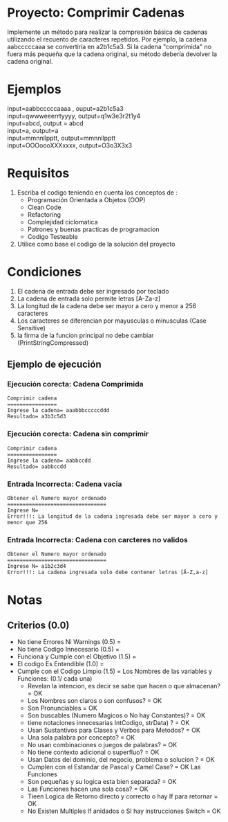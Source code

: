 # Proyecto: Comprimir Cadenas
Implemente un método para realizar la compresión básica de cadenas utilizando el recuento de caracteres repetidos. Por ejemplo, la cadena aabcccccaaa se convertiría en a2b1c5a3. Si la cadena "comprimida" no fuera más pequeña que la cadena original, su método debería devolver la cadena original.

# Ejemplos
input=aabbcccccaaaa , ouput=a2b1c5a3 <br>
input=qwwweeerrtyyyy, output=q1w3e3r2t1y4 <br>
input=abcd, output = abcd <br>
input=a, output=a <br>
input=mmnnllpptt, output=mmnnllpptt <br>
input=OOOoooXXXxxxx, output=O3o3X3x3 <br>

    
# Requisitos
1. Escriba el codigo teniendo en cuenta los conceptos de :
	- Programación Orientada a Objetos (OOP)
	- Clean Code
	- Refactoring 
	- Complejidad ciclomatica
	- Patrones y buenas practicas de programacion
	- Codigo Testeable
2. Utilice como base el codigo de la solución del proyecto

# Condiciones
1. El cadena de entrada debe ser ingresado por teclado
2. La cadena de entrada solo permite letras [A-Za-z]
3. La longitud de la cadena debe ser mayor a cero y menor a 256 caracteres
4. Los caracteres se diferencian por mayusculas o minusculas (Case Sensitive)
5. la firma de la funcion principal no debe cambiar (PrintStringCompressed)


## Ejemplo de ejecución

### Ejecución corecta: Cadena Comprimida

    Comprimir cadena
    ================
    Ingrese la cadena= aaabbbcccccddd
    Resultado= a3b3c5d3

### Ejecución corecta: Cadena sin comprimir

    Comprimir cadena
    ================
    Ingrese la cadena= aabbccdd
    Resultado= aabbccdd

### Entrada Incorrecta: Cadena vacia 

    Obtener el Numero mayor ordenado
    ================================
    Ingrese N= 
    Error!!!: La longitud de la cadena ingresada debe ser mayor a cero y menor que 256


### Entrada Incorrecta: Cadena con carcteres no validos 

    Obtener el Numero mayor ordenado
    ================================
    Ingrese N= a1b2c3d4
    Error!!!: La cadena ingresada solo debe contener letras [Ä-Z,a-z] 



# Notas
## Criterios (0.0)
- No tiene Errores Ni Warnings (0.5)      = 
- No tiene Codigo Innecesario  (0.5)      = 
- Funciona y Cumple con el Objetivo (1.5) = 
- El codigo Es Entendible (1.0)           = 
- Cumple con el Codigo Limpio (1.5)       = 
  Los Nombres de las variables y Funciones: (0.1/ cada una)
  - Revelan la intencion, es decir se sabe que hacen o que almacenan? = OK
  - Los Nombres son claros o son confusos?                            = OK
  - Son Pronunciables                                                 = OK
  - Son buscables (Numero Magicos o No hay Constantes)?               = OK
  - tiene notaciones innecesarias IntCodigo, strData) ?               = OK
  - Usan Sustantivos para Clases y Verbos para Metodos?               = OK
  - Una sola palabra por concepto?                                    = OK
  - No usan combinaciones o juegos de palabras?                       = OK
  - No tiene contexto adicional o superfluo?                          = OK
  - Usan Datos del dominio, del negocio, problema o solucion ?        = OK
  - Cumplen con el Estandar de Pascal y Camel Case?                   = OK
  Las Funciones                                                         
  - Son pequeñas y su logica esta bien separada?                      = OK
  - Las Funciones hacen una sola cosa?                                = OK
  - Tieen Logica de Retorno directo y correcto o hay If para retornar = OK
  - No Existen Multiples If anidados o SI hay instrucciones Switch    = OK

